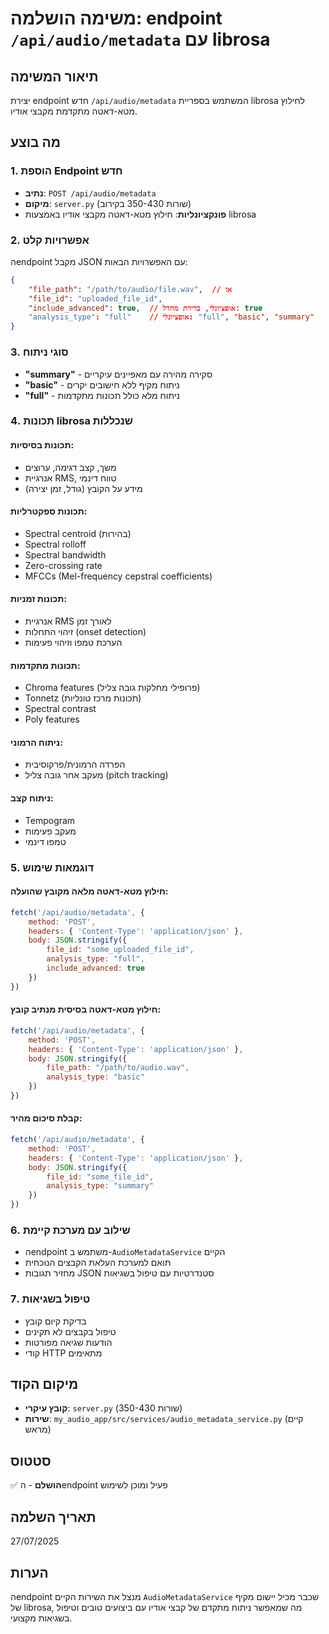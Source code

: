 # משימה הושלמה: endpoint `/api/audio/metadata` עם librosa

## תיאור המשימה
יצירת endpoint חדש `/api/audio/metadata` המשתמש בספריית librosa לחילוץ מטא-דאטה מתקדמת מקבצי אודיו.

## מה בוצע

### 1. הוספת Endpoint חדש
- **נתיב**: `POST /api/audio/metadata`
- **מיקום**: `server.py` (שורות 350-430 בקירוב)
- **פונקציונליות**: חילוץ מטא-דאטה מקבצי אודיו באמצעות librosa

### 2. אפשרויות קלט
הendpoint מקבל JSON עם האפשרויות הבאות:
```json
{
    "file_path": "/path/to/audio/file.wav",  // או
    "file_id": "uploaded_file_id",
    "include_advanced": true,  // אופציונלי, ברירת מחדל: true
    "analysis_type": "full"    // אופציונלי: "full", "basic", "summary"
}
```

### 3. סוגי ניתוח
- **"summary"** - סקירה מהירה עם מאפיינים עיקריים
- **"basic"** - ניתוח מקיף ללא חישובים יקרים
- **"full"** - ניתוח מלא כולל תכונות מתקדמות

### 4. תכונות librosa שנכללות

#### תכונות בסיסיות:
- משך, קצב דגימה, ערוצים
- אנרגיית RMS, טווח דינמי
- מידע על הקובץ (גודל, זמן יצירה)

#### תכונות ספקטרליות:
- Spectral centroid (בהירות)
- Spectral rolloff
- Spectral bandwidth
- Zero-crossing rate
- MFCCs (Mel-frequency cepstral coefficients)

#### תכונות זמניות:
- אנרגיית RMS לאורך זמן
- זיהוי התחלות (onset detection)
- הערכת טמפו וזיהוי פעימות

#### תכונות מתקדמות:
- Chroma features (פרופילי מחלקות גובה צליל)
- Tonnetz (תכונות מרכז טונליות)
- Spectral contrast
- Poly features

#### ניתוח הרמוני:
- הפרדה הרמונית/פרקוסיבית
- מעקב אחר גובה צליל (pitch tracking)

#### ניתוח קצב:
- Tempogram
- מעקב פעימות
- טמפו דינמי

### 5. דוגמאות שימוש

#### חילוץ מטא-דאטה מלאה מקובץ שהועלה:
```javascript
fetch('/api/audio/metadata', {
    method: 'POST',
    headers: { 'Content-Type': 'application/json' },
    body: JSON.stringify({
        file_id: "some_uploaded_file_id",
        analysis_type: "full",
        include_advanced: true
    })
})
```

#### חילוץ מטא-דאטה בסיסית מנתיב קובץ:
```javascript
fetch('/api/audio/metadata', {
    method: 'POST',
    headers: { 'Content-Type': 'application/json' },
    body: JSON.stringify({
        file_path: "/path/to/audio.wav",
        analysis_type: "basic"
    })
})
```

#### קבלת סיכום מהיר:
```javascript
fetch('/api/audio/metadata', {
    method: 'POST',
    headers: { 'Content-Type': 'application/json' },
    body: JSON.stringify({
        file_id: "some_file_id",
        analysis_type: "summary"
    })
})
```

### 6. שילוב עם מערכת קיימת
- הendpoint משתמש ב-`AudioMetadataService` הקיים
- תואם למערכת העלאת הקבצים הנוכחית
- מחזיר תגובות JSON סטנדרטיות עם טיפול בשגיאות

### 7. טיפול בשגיאות
- בדיקת קיום קובץ
- טיפול בקבצים לא תקינים
- הודעות שגיאה מפורטות
- קודי HTTP מתאימים

## מיקום הקוד
- **קובץ עיקרי**: `server.py` (שורות 350-430)
- **שירות**: `my_audio_app/src/services/audio_metadata_service.py` (קיים מראש)

## סטטוס
✅ **הושלם** - הendpoint פעיל ומוכן לשימוש

## תאריך השלמה
27/07/2025

## הערות
הendpoint מנצל את השירות הקיים `AudioMetadataService` שכבר מכיל יישום מקיף של librosa, מה שמאפשר ניתוח מתקדם של קבצי אודיו עם ביצועים טובים וטיפול בשגיאות מקצועי.